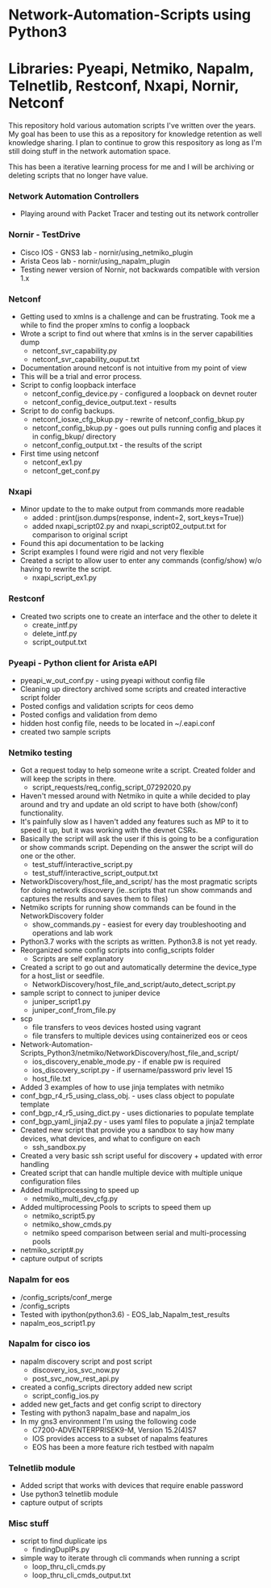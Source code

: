 # Network-Automation-Scripts using Python3
# Libraries: Pyeapi, Netmiko, Napalm, Telnetlib, Restconf, Nxapi, Nornir, Netconf
This repository hold various automation scripts I've written over the years. 
My goal has been to use this as a repository for knowledge retention as well knowledge sharing.
I plan to continue to grow this respository as long as I'm still doing stuff in the network automation space.

This has been a iterative learning process for me and I will be archiving or deleting scripts that no longer have value.

### Network Automation Controllers
- Playing around with Packet Tracer and testing out its network controller

### Nornir - TestDrive 
- Cisco IOS - GNS3 lab - nornir/using_netmiko_plugin
- Arista Ceos lab - nornir/using_napalm_plugin 
- Testing newer version of Nornir, not backwards compatible with version 1.x

### Netconf
- Getting used to xmlns is a challenge and can be frustrating. Took me a while to find the proper xmlns to config a loopback
- Wrote a script to find out where that xmlns is in the server capabilities dump
    - netconf_svr_capability.py
    - netconf_svr_capability_ouput.txt
- Documentation around netconf is not intuitive from my point of view
- This will be a trial and error process. 
- Script to config loopback interface
    - netconf_config_device.py - configured a loopback on devnet router
    - netconf_config_device_output.text - results
- Script to do config backups. 
    - netconf_iosxe_cfg_bkup.py - rewrite of netconf_config_bkup.py
    - netconf_config_bkup.py - goes out pulls running config and places it in config_bkup/ directory
    - netconf_config_output.txt - the results of the script
- First time using netconf
  - netconf_ex1.py
  - netconf_get_conf.py

### Nxapi 
- Minor update to the  to make output from commands more readable 
  - added : print(json.dumps(response, indent=2, sort_keys=True))
  - added nxapi_script02.py and nxapi_script02_output.txt for comparison to original script
- Found this api documentation to be lacking
- Script examples I found were rigid and not very flexible
- Created a script to allow user to enter any commands (config/show) w/o having to rewrite the script.
  - nxapi_script_ex1.py

### Restconf 
- Created two scripts one to create an interface and the other to delete it
    - create_intf.py
    - delete_intf.py
    - script_output.txt
    
### Pyeapi - Python client for Arista eAPI 
 - pyeapi_w_out_conf.py - using pyeapi without config file
 - Cleaning up directory archived some scripts and created interactive script folder
 - Posted configs and validation scripts for ceos demo
 - Posted configs and validation from demo
 - hidden host config file, needs to be located in ~/.eapi.conf
 - created two sample scripts

### Netmiko testing
- Got a request today to help someone write a script. Created folder and will keep the scripts in there. 
    - script_requests/req_config_script_07292020.py 
- Haven't messed around with Netmiko in quite a while decided to play around and try and update an old script to have both (show/conf) functionality.
- It's painfully slow as I haven't added any features such as MP to it to speed it up, but it was working with the devnet CSRs.
- Basically the script will ask the user if this is going to be a configuration or show commands script. Depending on the answer the script will do one or the other.  
  - test_stuff/interactive_script.py 
  - test_stuff/interactive_script_output.txt
- NetworkDiscovery/host_file_and_script/ has the most pragmatic scripts for doing network discovery (ie..scripts that run show commands and captures the results and saves them to files)
- Netmiko scripts for running show commands can be found in the NetworkDiscovery folder 
  - show_commands.py - easiest for every day troubleshooting and operations and lab work
- Python3.7 works with the scripts as written. Python3.8 is not yet ready. 
- Reorganized some config scripts into config_scripts folder
  - Scripts are self explanatory
- Created a script to go out and automatically determine the device_type for a host_list or seedfile.
  - NetworkDiscovery/host_file_and_script/auto_detect_script.py
- sample script to connect to juniper device
  - juniper_script1.py
  - juniper_conf_from_file.py
- scp 
  - file transfers to veos devices hosted using vagrant
  - file transfers to multiple devices using containerized eos or ceos 
- Network-Automation-Scripts_Python3/netmiko/NetworkDiscovery/host_file_and_script/
  - ios_discovery_enable_mode.py - if enable pw is required
  - ios_discovery_script.py - if username/password priv level 15
  - host_file.txt
- Added 3 examples of how to use jinja templates with netmiko
 - conf_bgp_r4_r5_using_class_obj. - uses class object to populate template
 - conf_bgp_r4_r5_using_dict.py - uses dictionaries to populate template
 - conf_bgp_yaml_jinja2.py - uses yaml files to populate a jinja2 template
- Created new script that provide you a sandbox to say how many devices, what devices, and what to configure on each
    - ssh_sandbox.py
- Created a very basic ssh script useful for discovery + updated with error handling
- Created script that can handle multiple device with multiple unique configuration files
- Added multiprocessing to speed up
    - netmiko_multi_dev_cfg.py
- Added multiprocessing Pools to scripts to speed them up
    - netmiko_script5.py
    - netmiko_show_cmds.py
    - netmiko speed comparison between serial and multi-processing pools
- netmiko_script#.py
- capture output of scripts

### Napalm for eos
- /config_scripts/conf_merge 
- /config_scripts
- Tested with ipython(python3.6) - EOS_lab_Napalm_test_results
- napalm_eos_script1.py

### Napalm for cisco ios
- napalm discovery script and post script
    - discovery_ios_svc_now.py
    - post_svc_now_rest_api.py
- created a config_scripts directory added new script
    - script_config_ios.py
- added new get_facts and get config script to directory
- Testing with python3 napalm_base and napalm_ios
- In my gns3 environment I'm using the following code
    - C7200-ADVENTERPRISEK9-M, Version 15.2(4)S7
    - IOS provides access to a subset of napalms features
    - EOS has been a more feature rich testbed with napalm

### Telnetlib module
- Added script that works with devices that require enable password
- Use python3 telnetlib module
- capture output of scripts

### Misc stuff
- script to find duplicate ips
  - findingDupIPs.py
- simple way to iterate through cli commands when running a script
  - loop_thru_cli_cmds.py
  - loop_thru_cli_cmds_output.txt



